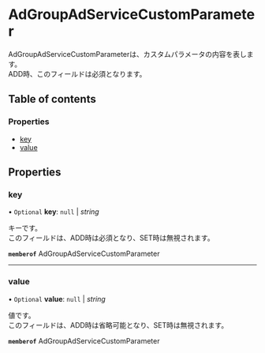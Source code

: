 # AdGroupAdServiceCustomParameter


<div lang=\"ja\">AdGroupAdServiceCustomParameterは、カスタムパラメータの内容を表します。<br>ADD時、このフィールドは必須となります。</div> 

## Table of contents

### Properties

- [key](adgroupadservicecustomparameter.md#key)
- [value](adgroupadservicecustomparameter.md#value)

## Properties

### key

• `Optional` **key**: ``null`` \| *string*

<div lang=\"ja\">キーです。<br>このフィールドは、ADD時は必須となり、SET時は無視されます。</div> 

**`memberof`** AdGroupAdServiceCustomParameter

___

### value

• `Optional` **value**: ``null`` \| *string*

<div lang=\"ja\">値です。<br>このフィールドは、ADD時は省略可能となり、SET時は無視されます。</div> 

**`memberof`** AdGroupAdServiceCustomParameter
